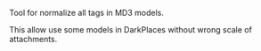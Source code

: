 Tool for normalize all tags in MD3 models.

This allow use some models in DarkPlaces without wrong scale of attachments.
